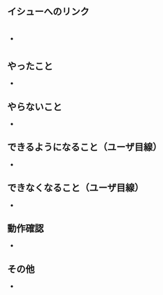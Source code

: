 ## イシューへのリンク

<!-- イシューをクローズする場合はここでなく一番冒頭でClose #123 などとする -->
- #

## やったこと

<!-- このプルリクで何をしたのか？ -->
- 

## やらないこと

<!-- このプルリクでやらないことは何か？（あれば。無いなら「無し」でOK）（やらない場合は、いつやるのかを明記する。） -->
- 

## できるようになること（ユーザ目線）

<!-- 何ができるようになるのか？（あれば。無いなら「無し」でOK） -->
- 

## できなくなること（ユーザ目線）

<!-- 何ができなくなるのか？（あれば。無いなら「無し」でOK） -->
- 

## 動作確認

<!-- どのような動作確認を行ったのか？　結果はどうか？ -->
- 

## その他

<!-- レビュワーへの参考情報（実装上の懸念点や注意点などあれば記載） -->
- 
